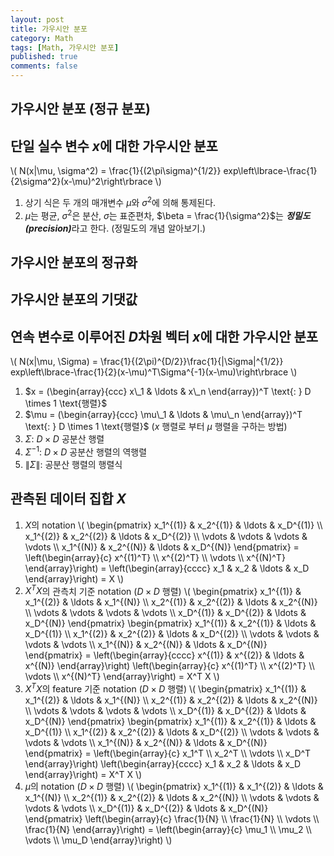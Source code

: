 ```yaml
---
layout: post
title: 가우시안 분포
category: Math
tags: [Math, 가우시안 분포]
published: true
comments: false
---
```


가우시안 분포 (정규 분포)
---

## 단일 실수 변수 $x$에 대한 가우시안 분포
\\( N(x\|\mu, \sigma^2) = \frac{1}{(2\pi\sigma)^{1/2}} exp\left\lbrace-\frac{1}{2\sigma^2}(x-\mu)^2\right\rbrace \\)
1. 상기 식은 두 개의 매개변수 $\mu$와 $\sigma^2$에 의해 통제된다.
2. $\mu$는 평균, $\sigma^2$은 분산, $\sigma$는 표준편차, $\beta = \frac{1}{\sigma^2}$는 <strong><em>정밀도(precision)</em></strong>라고 한다. \(정밀도의 개념 알아보기.\)

## 가우시안 분포의 정규화

## 가우시안 분포의 기댓값

## 연속 변수로 이루어진 $D$차원 벡터 $x$에 대한 가우시안 분포
\\( N(x\|\mu, \Sigma) = \frac{1}{(2\pi)^{D/2}}\frac{1}{\|\Sigma\|^{1/2}} exp\left\lbrace-\frac{1}{2}(x-\mu)^T\Sigma^{-1}(x-\mu)\right\rbrace \\)
1. $x = (\begin{array}{ccc} x\_1 & \ldots & x\_n \end{array})^T \text{: } D \times 1 \text{행렬}$
2. $\mu = (\begin{array}{ccc} \mu\_1 & \ldots & \mu\_n \end{array})^T \text{: } D \times 1 \text{행렬}$ ($x$ 행렬로 부터 $\mu$ 행렬을 구하는 방법)
3. $\Sigma \text{: } D \times D \text{ 공분산 행렬}$
4. $\Sigma^{-1} \text{: } D \times D \text{ 공분산 행렬의 역행렬}$
5. $\|\Sigma\| \text{: 공분산 행렬의 행렬식}$ 

## 관측된 데이터 집합 $X$ 
1. $X$의  notation
\\( \begin{pmatrix} x\_1^{(1)} & x\_2^{(1)} & \ldots & x\_D^{(1)} \\\\ x\_1^{(2)} & x\_2^{(2)} & \ldots & x\_D^{(2)} \\\\ \vdots & \vdots & \vdots & \vdots \\\\ x\_1^{(N)} & x\_2^{(N)} & \ldots & x\_D^{(N)} \end{pmatrix} = \left(\begin{array}{c} x^{(1)^T} \\\\ x^{(2)^T} \\\\ \vdots \\\\ x^{(N)^T} \end{array}\right) = \left(\begin{array}{cccc} x\_1 & x\_2 & \ldots & x\_D \end{array}\right) = X \\)
2. $X^T X$의 관측치 기준 notation ($D \times D$ 행렬)
\\( \begin{pmatrix} x\_1^{(1)} & x\_1^{(2)} & \ldots & x\_1^{(N)} \\\\ x\_2^{(1)} & x\_2^{(2)} & \ldots & x\_2^{(N)} \\\\ \vdots  & \vdots & \vdots & \vdots \\\\ x\_D^{(1)} & x\_D^{(2)} & \ldots & x\_D^{(N)} \end{pmatrix} \begin{pmatrix} x\_1^{(1)} & x\_2^{(1)} & \ldots & x\_D^{(1)} \\\\ x\_1^{(2)} & x\_2^{(2)} & \ldots & x\_D^{(2)} \\\\ \vdots  & \vdots  & \vdots & \vdots \\\\ x\_1^{(N)} & x\_2^{(N)} & \ldots & x\_D^{(N)} \end{pmatrix} = \left(\begin{array}{cccc} x^{(1)} & x^{(2)} & \ldots & x^{(N)} \end{array}\right) \left(\begin{array}{c} x^{(1)^T} \\\\ x^{(2)^T} \\\\ \vdots \\\\ x^{(N)^T} \end{array}\right) = X^T X \\) 
3. $X^T X$의 feature 기준 notation ($D \times D$ 행렬)
\\( \begin{pmatrix} x\_1^{(1)} & x\_1^{(2)} & \ldots & x\_1^{(N)} \\\\ x\_2^{(1)} & x\_2^{(2)} & \ldots & x\_2^{(N)} \\\\ \vdots & \vdots & \vdots & \vdots \\\\ x\_D^{(1)} & x\_D^{(2)} & \ldots & x\_D^{(N)} \end{pmatrix} \begin{pmatrix} x\_1^{(1)} & x\_2^{(1)} & \ldots & x\_D^{(1)} \\\\ x\_1^{(2)} & x\_2^{(2)} & \ldots & x\_D^{(2)} \\\\ \vdots  & \vdots  & \vdots & \vdots \\\\ x\_1^{(N)} & x\_2^{(N)} & \ldots & x\_D^{(N)} \end{pmatrix} = \left(\begin{array}{c} x\_1^T \\\\ x\_2^T \\\\ \vdots \\\\ x\_D^T \end{array}\right) \left(\begin{array}{cccc} x\_1 & x\_2 & \ldots & x\_D \end{array}\right) = X^T X \\) 
4. $\mu$의 notation ($D \times D$ 행렬)
\\( \begin{pmatrix} x\_1^{(1)} & x\_1^{(2)} & \ldots & x\_1^{(N)} \\\\ x\_2^{(1)} & x\_2^{(2)} & \ldots & x\_2^{(N)} \\\\ \vdots  & \vdots & \vdots & \vdots \\\\ x\_D^{(1)} & x\_D^{(2)} & \ldots & x\_D^{(N)} \end{pmatrix} \left(\begin{array}{c} \frac{1}{N} \\\\ \frac{1}{N} \\\\ \vdots \\\\ \frac{1}{N} \end{array}\right) = \left(\begin{array}{c} \mu\_1 \\\\ \mu\_2 \\\\ \vdots \\\\ \mu\_D \end{array}\right) \\)
